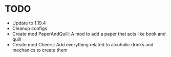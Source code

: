 # TODO

- Update to 1.19.4
- Cleanup configs
- Create mod PaperAndQuill: A mod to add a paper that acts like book and quill
- Create mod Cheers: Add everything related to alcoholic drinks and mechanics to create them
